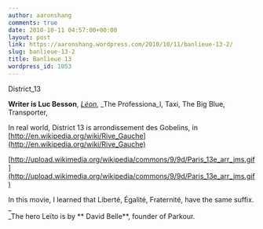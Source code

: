 ```yaml
---
author: aaronshang
comments: true
date: 2010-10-11 04:57:00+00:00
layout: post
link: https://aaronshang.wordpress.com/2010/10/11/banlieue-13-2/
slug: banlieue-13-2
title: Banlieue 13
wordpress_id: 1053
---
```


  
District_13  
  
**Writer is Luc Besson**, _[Léon](http://en.wikipedia.org/wiki/L%C3%A9on_%28film%29)_, _The Professiona_l, Taxi, The Big Blue, Transporter,   
  
In real world, District 13 is arrondissement des Gobelins, in [http://en.wikipedia.org/wiki/Rive_Gauche](http://en.wikipedia.org/wiki/Rive_Gauche)  
  
[http://upload.wikimedia.org/wikipedia/commons/9/9d/Paris_13e_arr_jms.gif](http://upload.wikimedia.org/wikipedia/commons/9/9d/Paris_13e_arr_jms.gif)  
  
In this movie, I learned that Liberté, Égalité, Fraternité, have the same suffix.  
_  
_The hero Leïto is by ** David Belle**, founder of  Parkour.
